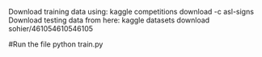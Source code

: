 Download training data using: kaggle competitions download -c asl-signs
Download testing data from here: kaggle datasets download sohier/461054610546105

#Run the file
python train.py
